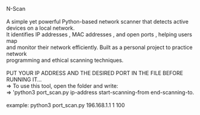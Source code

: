 N-Scan 
</br></br>
A simple yet powerful Python-based network scanner that detects active devices on a local network.</br> It identifies IP addresses , MAC addresses , and open ports , helping users map </br>and monitor their network efficiently. Built as a personal project to practice network</br> programming and ethical scanning techniques. 
</br></br>
PUT YOUR IP ADDRESS AND THE DESIRED PORT IN THE FILE BEFORE RUNNING IT...
</br>
=> To use this tool, open the folder and write: </br>=> 'python3 port_scan.py ip-address start-scanning-from end-scanning-to.
</br> </br> example: python3 port_scan.py 196.168.1.1 1 100
